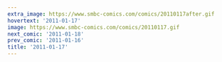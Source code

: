 ```yaml
---
extra_image: https://www.smbc-comics.com/comics/20110117after.gif
hovertext: '2011-01-17'
image: https://www.smbc-comics.com/comics/20110117.gif
next_comic: '2011-01-18'
prev_comic: '2011-01-16'
title: '2011-01-17'
---
```


